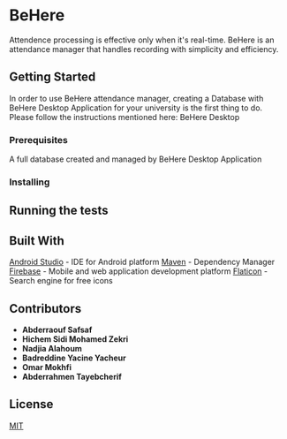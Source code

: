 # BeHere

Attendence processing is effective only when it's real-time. 
BeHere is an attendance manager that handles recording with simplicity and efficiency.

## Getting Started

In order to use BeHere attendance manager, creating a Database with BeHere Desktop Application for your university is the first thing to do.
Please follow the instructions mentioned here: BeHere Desktop

### Prerequisites

A full database created and managed by BeHere Desktop Application

### Installing

## Running the tests

## Built With

[Android Studio](https://developer.android.com/studio/index.html) - IDE for Android platform
[Maven](https://maven.apache.org/) - Dependency Manager
[Firebase](https://firebase.google.com/) - Mobile and web application development platform
[Flaticon](http://www.flaticon.com/) - Search engine for free icons

## Contributors

* **Abderraouf Safsaf**
* **Hichem Sidi Mohamed Zekri**
* **Nadjia Alahoum**
* **Badreddine Yacine Yacheur**
* **Omar Mokhfi**
* **Abderrahmen Tayebcherif**

## License
[MIT](rezrz)
